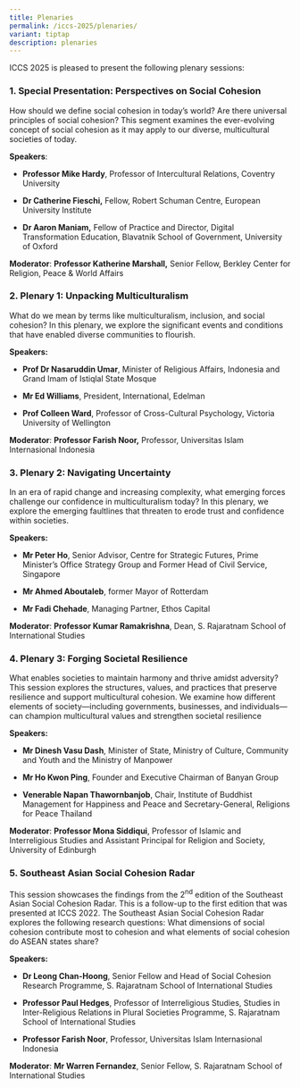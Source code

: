 ```yaml
---
title: Plenaries
permalink: /iccs-2025/plenaries/
variant: tiptap
description: plenaries
---
```

<p>ICCS 2025 is pleased to present the following plenary sessions:</p>
<h3><strong>1. Special Presentation: Perspectives on Social Cohesion</strong></h3>
<p>How should we define social cohesion in today’s world? Are there universal
principles of social cohesion? This segment examines the ever-evolving
concept of social cohesion as it may apply to our diverse, multicultural
societies of today.</p>
<p><strong>Speakers</strong>:</p>
<ul data-tight="true" class="tight">
<li>
<p><strong>Professor Mike Hardy</strong>, Professor of Intercultural Relations,
Coventry University</p>
</li>
<li>
<p><strong>Dr Catherine Fieschi,</strong> Fellow, Robert Schuman Centre, European
University Institute</p>
</li>
<li>
<p><strong>Dr Aaron Maniam,</strong> Fellow of Practice and Director, Digital
Transformation Education, Blavatnik School of Government, University of
Oxford</p>
</li>
</ul>
<p><strong>Moderator</strong>: <strong>Professor Katherine Marshall,</strong> Senior
Fellow, Berkley Center for Religion, Peace &amp; World Affairs</p>
<h3><strong>2. Plenary 1: Unpacking Multiculturalism</strong></h3>
<p>What do we mean by terms like multiculturalism, inclusion, and social
cohesion? In this plenary, we explore the significant events and conditions
that have enabled diverse communities to flourish.</p>
<p><strong>Speakers:</strong>
</p>
<ul data-tight="true" class="tight">
<li>
<p><strong>Prof Dr Nasaruddin Umar</strong>, Minister of Religious Affairs,
Indonesia and Grand Imam of Istiqlal State Mosque</p>
</li>
<li>
<p><strong>Mr Ed Williams</strong>, President, International, Edelman</p>
</li>
<li>
<p><strong>Prof Colleen Ward</strong>, Professor of Cross-Cultural Psychology,
Victoria University of Wellington</p>
</li>
</ul>
<p><strong>Moderator</strong>: <strong>Professor Farish Noor,</strong> Professor,
Universitas Islam Internasional Indonesia</p>
<h3><strong>3. Plenary 2: Navigating Uncertainty</strong></h3>
<p>In an era of rapid change and increasing complexity, what emerging forces
challenge our confidence in multiculturalism today? In this plenary, we
explore the emerging faultlines that threaten to erode trust and confidence
within societies.</p>
<p><strong>Speakers:</strong>
</p>
<ul data-tight="true" class="tight">
<li>
<p><strong>Mr Peter Ho</strong>, Senior Advisor, Centre for Strategic Futures,
Prime Minister’s Office Strategy Group and Former Head of Civil Service,
Singapore</p>
</li>
<li>
<p><strong>Mr Ahmed Aboutaleb</strong>, former Mayor of Rotterdam</p>
</li>
<li>
<p><strong>Mr Fadi Chehade</strong>, Managing Partner, Ethos Capital</p>
</li>
</ul>
<p><strong>Moderator</strong>: <strong>Professor Kumar Ramakrishna</strong>,
Dean, S. Rajaratnam School of International Studies</p>
<h3><strong>4. Plenary 3: Forging Societal Resilience</strong></h3>
<p>What enables societies to maintain harmony and thrive amidst adversity?
This session explores the structures, values, and practices that preserve
resilience and support multicultural cohesion. We examine how different
elements of society—including governments, businesses, and individuals—
can champion multicultural values and strengthen societal resilience</p>
<p><strong>Speakers:</strong>
</p>
<ul data-tight="true" class="tight">
<li>
<p><strong>Mr Dinesh Vasu Dash</strong>, Minister of State, Ministry of Culture,
Community and Youth and the Ministry of Manpower</p>
</li>
<li>
<p><strong>Mr Ho Kwon Ping</strong>, Founder and Executive Chairman of Banyan
Group</p>
</li>
<li>
<p><strong>Venerable Napan Thawornbanjob</strong>, Chair, Institute of Buddhist
Management for Happiness and Peace and Secretary-General, Religions for
Peace Thailand</p>
</li>
</ul>
<p><strong>Moderator</strong>: <strong>Professor Mona Siddiqui</strong>, Professor
of Islamic and Interreligious Studies and Assistant Principal for Religion
and Society, University of Edinburgh</p>
<h3><strong>5. Southeast Asian Social Cohesion Radar</strong></h3>
<p>This session showcases the findings from the 2<sup>nd</sup> edition of
the Southeast Asian Social Cohesion Radar. This is a follow-up to the first
edition that was presented at ICCS 2022. The Southeast Asian Social Cohesion
Radar explores the following research questions: What dimensions of social
cohesion contribute most to cohesion and what elements of social cohesion
do ASEAN states share?</p>
<p><strong>Speakers:</strong>
</p>
<ul data-tight="true" class="tight">
<li>
<p><strong>Dr Leong Chan-Hoong</strong>, Senior Fellow and Head of Social
Cohesion Research Programme, S. Rajaratnam School of International Studies</p>
</li>
<li>
<p><strong>Professor Paul Hedges</strong>, Professor of Interreligious Studies,
Studies in Inter-Religious Relations in Plural Societies Programme, S.
Rajaratnam School of International Studies</p>
</li>
<li>
<p><strong>Professor Farish Noor</strong>, Professor, Universitas Islam Internasional
Indonesia</p>
</li>
</ul>
<p><strong>Moderator</strong>: <strong>Mr Warren Fernandez</strong>, Senior
Fellow, S. Rajaratnam School of International Studies</p>